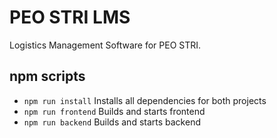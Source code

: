 # PEO STRI LMS

Logistics Management Software for PEO STRI.

## npm scripts

- ```npm run install``` Installs all dependencies for both projects
- ```npm run frontend``` Builds and starts frontend
- ```npm run backend``` Builds and starts backend
